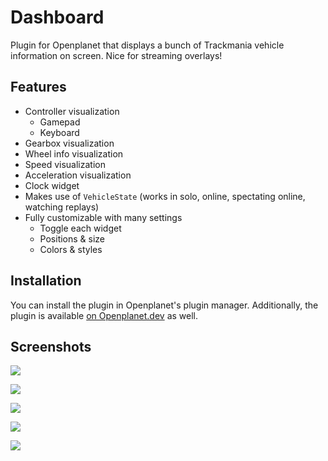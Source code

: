 # Dashboard
Plugin for Openplanet that displays a bunch of Trackmania vehicle information on screen. Nice for streaming overlays!

## Features
* Controller visualization
	* Gamepad
	* Keyboard
* Gearbox visualization
* Wheel info visualization
* Speed visualization
* Acceleration visualization
* Clock widget
* Makes use of `VehicleState` (works in solo, online, spectating online, watching replays)
* Fully customizable with many settings
	* Toggle each widget
	* Positions & size
	* Colors & styles

## Installation
You can install the plugin in Openplanet's plugin manager. Additionally, the plugin is available [on Openplanet.dev](https://openplanet.dev/plugin/dashboard) as well.

## Screenshots
![](Screenshots/PadGamepad.png)

![](Screenshots/PadKeyboard.png)

![](Screenshots/Gearbox.png)

![](Screenshots/Speed.png)

![](Screenshots/Wheels.png)
